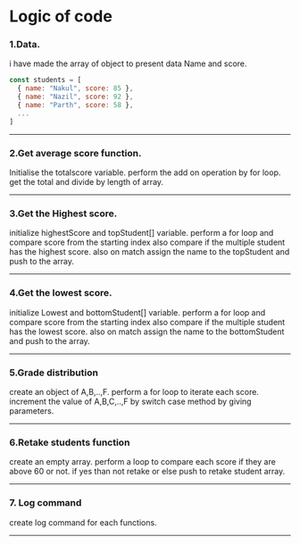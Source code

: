 # Logic of code

### 1.Data.
i have made the array of object to present data Name and score.
```javascript
const students = [
  { name: "Nakul", score: 85 },
  { name: "Nazil", score: 92 },
  { name: "Parth", score: 58 },
  ...
]
```

---

### 2.Get average score function.
Initialise the totalscore variable. perform the add on operation by for loop. get the total and divide by length of array.

---

### 3.Get the Highest score.
initialize highestScore and topStudent[] variable. perform a for loop and compare score from the starting index also compare if the multiple student has the highest score. also on match assign the name to the topStudent and push to the array.

---

### 4.Get the lowest score.
initialize Lowest and bottomStudent[] variable. perform a for loop and compare score from the starting index also compare if the multiple student has the lowest score. also on match assign the name to the bottomStudent and push to the array.

---

### 5.Grade distribution
create an object of A,B,..,F. perform a for loop to iterate each score. increment the value of A,B,C,..,F by switch case method by giving parameters.

---

### 6.Retake students function
create an empty array. perform a loop to compare each score if they are above 60 or not. if yes than not retake or else push to retake student array.

---

### 7. Log command
create log command for each functions.

---
